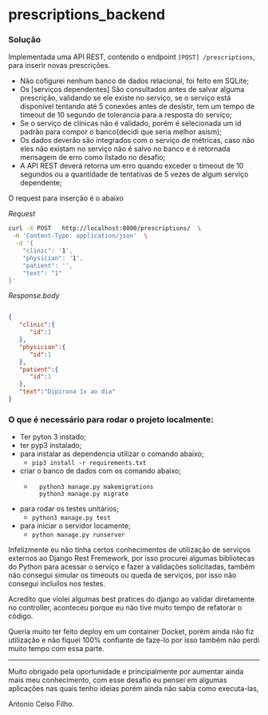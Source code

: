 # prescriptions_backend

### Solução
Implementada uma API REST, contendo o endpoint `[POST] /prescriptions`, para inserir novas prescrições.

 - Não cofigurei nenhum banco de dados relacional, foi feito em SQLite;
 - Os [serviços dependentes] São consultados antes de salvar alguma prescrição, validando se ele existe no serviço, se o serviço está disponível tentando até 5 conexões antes de desistir, tem um tempo de timeout de 10 segundo de tolerancia para a resposta do serviço;
 - Se o serviço de clínicas não é validado, porém é selecionada um id padrão para compor o banco(decidi que seria melhor asism);
 - Os dados deverão são integrados com o serviço de métricas, caso não eles não existam no serviço não é salvo no banco e é retornada mensagem de erro como listado no desafio;
 - A API REST deverá retorna um erro quando exceder o timeout de 10 segundos ou a quantidade de tentativas de 5 vezes de algum serviço dependente;

O request para inserção é o abaixo

*Request*
```bash
curl -X POST   http://localhost:8000/prescriptions/  \
 -H 'Content-Type: application/json'  \
  -d '{
    "clinic": '1',
    "physician": '1',
    "patient": '',
    "text": "1"
}'
```

*Response.body*
```json

{
   "clinic":{
      "id":1
   },
   "physician":{
      "id":1
   },
   "patient":{
      "id":1
   },
   "text":"Dipirona 1x ao dia"
}
```


### O que é necessário para rodar o projeto localmente:
 - Ter pyton 3 instado;
 - ter pyp3 instalado;
 - para instalar as dependencia utilizar o comando abaixo;
    - ``` pip3 install -r requirements.txt ``` 
 - criar o banco de dados com os comando abaixo;
    - ``` 
        python3 manage.py makemigrations 
        python3 manage.py migrate

      ```
 - para rodar os testes unitários;
    - ``` python3 manage.py test ``` 
 - para iniciar o servidor locamente;
    - ``` python manage.py runserver ```

 Infelizmente eu não tinha certos conhecimentos de utilização de serviços externos ao Django Rest Fremework, por isso procurei algumas bibliotecas do Python para acessar o serviço e fazer a validações solicitadas, também não consegui simular os timeouts ou queda de serviços, por isso não consegui incluílos nos testes.

Acredito que violei algumas best pratices do django ao validar diretamente no controller, aconteceu porque eu não tive muito tempo de refatorar o código. 

Queria muito ter feito deploy em um container Docket, porém ainda não fiz utilização e não fiquei 100% confiante de faze-lo por isso também não perdi muito tempo com essa parte.

___
Muito obrigado pela oportunidade e principalmente por aumentar ainda mais meu conhecimento, com esse desafio eu pensei em algumas aplicações nas quais tenho ideias porém ainda não sabia como executa-las,


Antonio Celso Filho.